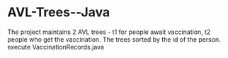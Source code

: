 # AVL-Trees--Java
The project maintains 2 AVL trees - t1 for people await vaccination, t2 people who get the vaccination.
The trees sorted by the id of the person.
execute VaccinationRecords.java
